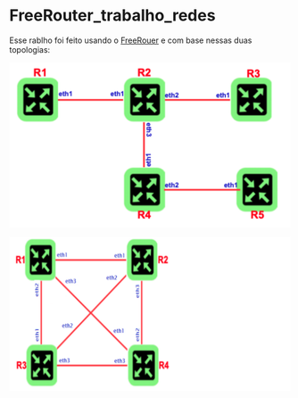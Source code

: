 # FreeRouter_trabalho_redes

Esse rablho foi feito usando o [FreeRouer](freertr.org) e com base nessas duas topologias:

![topologia 1](https://github.com/ViniciusMdJ/FreeRouter_trabalho_redes/blob/4e901ebcd962487455374a3050fe648db49fbb7e/image.png)

![topologia 2](https://github.com/ViniciusMdJ/FreeRouter_trabalho_redes/blob/4e901ebcd962487455374a3050fe648db49fbb7e/topology2.png)
